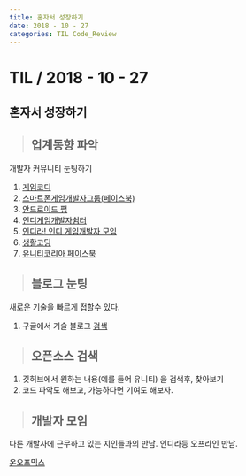 ```yaml
---
title: 혼자서 성장하기
date: 2018 - 10 - 27
categories: TIL Code_Review
---
```


# TIL / 2018 - 10 - 27 
## 혼자서 성장하기

> ## 업계동향 파악
개발자 커뮤니티 눈팅하기

1. [게임코디](http://www.gamecodi.com/)
2. [스마트폰게임개발자그룹(페이스북)](https://www.facebook.com/groups/kmgda/)
3. [안드로이드 펍](https://www.androidpub.com/)
4. [인디게임개발자쉼터](https://cafe.naver.com/indiedev)
5. [인디라! 인디 게임개발자 모임](https://www.facebook.com/groups/indiera/)
6. [생활코딩](https://opentutorials.org/course/1)
7. [유니티코리아 페이스북](https://www.facebook.com/unitytechkorea/)

> ## 블로그 눈팅
새로운 기술을 빠르게 접할수 있다.

1. 구글에서 기술 블로그 [검색](https://www.google.com/search?q=%EA%B8%B0%EC%88%A0%EB%B8%94%EB%A1%9C%EA%B7%B8&oq=%EA%B8%B0%EC%88%A0%EB%B8%94%EB%A1%9C%EA%B7%B8&aqs=chrome..69i57j69i60.1529j0j4&sourceid=chrome&ie=UTF-8)

> ## 오픈소스 검색

1. 깃허브에서 원하는 내용(예를 들어 유니티) 을 검색후, 찾아보기
2. 코드 파악도 해보고, 가능하다면 기여도 해보자.

> ## 개발자 모임

다른 개발사에 근무하고 있는 지인들과의 만남.
인디라등 오프라인 만남.

[온오프믹스](https://www.onoffmix.com/event/main?s=%EA%B0%9C%EB%B0%9C%EC%9E%90)